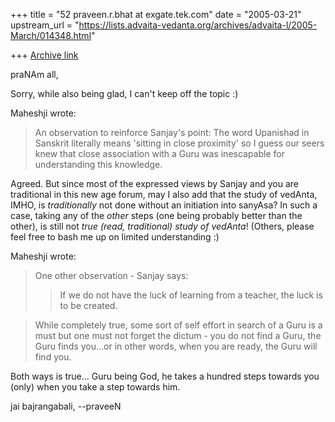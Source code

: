 +++
title = "52 praveen.r.bhat at exgate.tek.com"
date = "2005-03-21"
upstream_url = "https://lists.advaita-vedanta.org/archives/advaita-l/2005-March/014348.html"

+++
[Archive link](https://lists.advaita-vedanta.org/archives/advaita-l/2005-March/014348.html)

praNAm all,

Sorry, while also being glad, I can't keep off the topic :)

Maheshji wrote:
> An observation to reinforce Sanjay's point:
> The word Upanishad in Sanskrit literally means 'sitting in close
> proximity'  so I guess our seers knew that close association with a
> Guru was inescapable for understanding this knowledge.

Agreed. But since most of the expressed views by Sanjay and you are
traditional in this new age forum, may I also add that the study of vedAnta,
IMHO, is *traditionally* not done without an initiation into sanyAsa? In
such a case, taking any of the *other* steps (one being probably better than
the other), is still not *true (read, traditional) study of vedAnta*!
(Others, please feel free to bash me up on limited understanding :)

Maheshji wrote:
> One other observation - Sanjay says:
>> If we do not have the luck of learning from a teacher, the luck is to be
>> created. 

> While completely true, some sort of self effort in search of a Guru is
> a must but one must not forget the dictum - you do not find a Guru,
> the Guru finds you...or in other words, when you are ready, the Guru
> will find you.

Both ways is true... Guru being God, he takes a hundred steps towards you
(only) when you take a step towards him.

jai bajrangabali,
--praveeN

